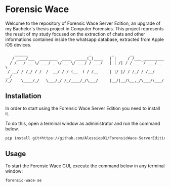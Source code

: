 # Forensic Wace

Welcome to the repository of Forensic Wace Server Edition, an upgrade of my Bachelor's thesis project in Computer Forensics. This project represents the result of my study focused on the extraction of chats and other informations contained inside the whatsapp database, extracted from Apple iOS devices.

```
    ______                           _         _       __              
   / ____/___  ________  ____  _____(_)____   | |     / /___ _________ 
  / /_  / __ \/ ___/ _ \/ __ \/ ___/ / ___/   | | /| / / __ `/ ___/ _ \
 / __/ / /_/ / /  /  __/ / / (__  ) / /__     | |/ |/ / /_/ / /__/  __/
/_/    \____/_/   \___/_/ /_/____/_/\___/     |__/|__/\__,_/\___/\___/ 
```

## Installation

In order to start using the Forensic Wace Server Edition you need to install it.

To do this, open a terminal window as administrator and run the command below.

```bash
pip install git+https://github.com/Alessiop01/ForensicWace-ServerEdition
```

## Usage
To start the Forensic Wace GUI, execute the command below in any terminal window:

```python
forensic-wace-se
```
